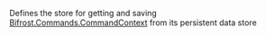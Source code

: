 Defines the store for getting and saving [Bifrost.Commands.CommandContext](Bifrost.Commands.CommandContext) from its persistent data store